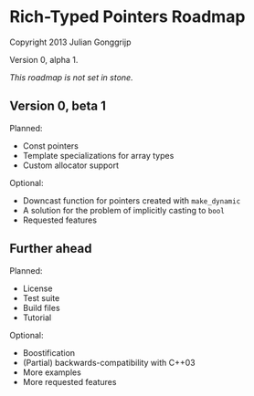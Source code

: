 # Rich-Typed Pointers Roadmap #

Copyright 2013 Julian Gonggrijp

Version 0, alpha 1.


_This roadmap is not set in stone._


## Version 0, beta 1 ##

Planned:

* Const pointers
* Template specializations for array types
* Custom allocator support

Optional:

* Downcast function for pointers created with `make_dynamic`
* A solution for the problem of implicitly casting to `bool`
* Requested features


## Further ahead ##

Planned:

* License
* Test suite
* Build files
* Tutorial

Optional:

* Boostification
* (Partial) backwards-compatibility with C++03
* More examples
* More requested features
